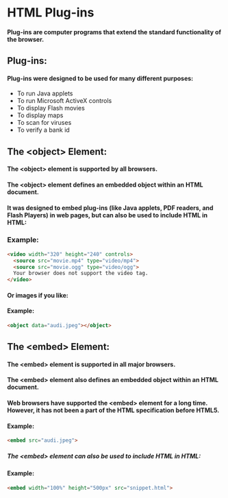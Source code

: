 # HTML Plug-ins
#### Plug-ins are computer programs that extend the standard functionality of the browser.

## Plug-ins:
#### Plug-ins were designed to be used for many different purposes:
- To run Java applets
- To run Microsoft ActiveX controls
- To display Flash movies
- To display maps
- To scan for viruses
- To verify a bank id

## The &lt;object&gt; Element:
#### The &lt;object&gt; element is supported by all browsers.
#### The &lt;object&gt; element defines an embedded object within an HTML document.
#### It was designed to embed plug-ins (like Java applets, PDF readers, and Flash Players) in web pages, but can also be used to include HTML in HTML:

### Example:
```html
<video width="320" height="240" controls>
  <source src="movie.mp4" type="video/mp4">
  <source src="movie.ogg" type="video/ogg">
  Your browser does not support the video tag.
</video>
```

#### Or images if you like:

#### Example:
```html
<object data="audi.jpeg"></object>
```

## The &lt;embed&gt; Element:
#### The &lt;embed&gt; element is supported in all major browsers.
#### The &lt;embed&gt; element also defines an embedded object within an HTML document.
#### Web browsers have supported the &lt;embed&gt; element for a long time. However, it has not been a part of the HTML specification before HTML5.

#### Example:
```html
<embed src="audi.jpeg">
```

##### The &lt;embed&gt; element can also be used to include HTML in HTML:
#### Example:
```html
<embed width="100%" height="500px" src="snippet.html">
```
